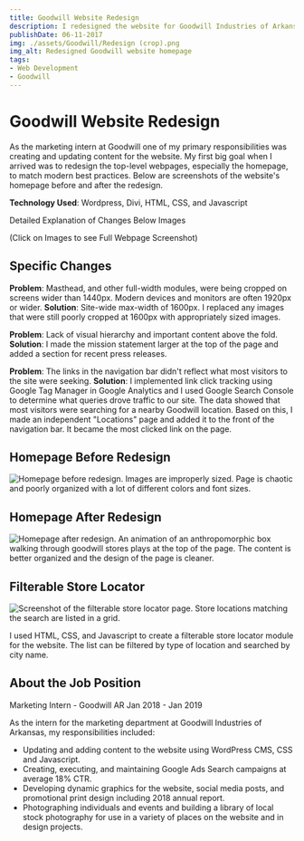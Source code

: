 ```yaml
---
title: Goodwill Website Redesign
description: I redesigned the website for Goodwill Industries of Arkansas using HTMl, CSS, JavaScript, and WordPress.
publishDate: 06-11-2017
img: ./assets/Goodwill/Redesign (crop).png
img_alt: Redesigned Goodwill website homepage
tags:
- Web Development
- Goodwill
---
```


# Goodwill Website Redesign
As the marketing intern at Goodwill one of my primary responsibilities was creating and updating content for the website. My first big goal when I arrived was to redesign the top-level webpages, especially the homepage, to match modern best practices. Below are screenshots of the website's homepage before and after the redesign.

**Technology Used**: Wordpress, Divi, HTML, CSS, and Javascript

Detailed Explanation of Changes Below Images

(Click on Images to see Full Webpage Screenshot)

## Specific Changes
**Problem**: Masthead, and other full-width modules, were being cropped on screens wider than 1440px. Modern devices and monitors are often 1920px or wider.
**Solution**: Site-wide max-width of 1600px. I replaced any images that were still poorly cropped at 1600px with appropriately sized images.
 
**Problem**: Lack of visual hierarchy and important content above the fold.
**Solution**: I made the mission statement larger at the top of the page and added a section for recent press releases.
 
**Problem**: The links in the navigation bar didn't reflect what most visitors to the site were seeking.
**Solution**: I implemented link click tracking using Google Tag Manager in Google Analytics and I used Google Search Console to determine what queries drove traffic to our site. The data showed that most visitors were searching for a nearby Goodwill location. Based on this, I made an independent "Locations" page and added it to the front of the navigation bar. It became the most clicked link on the page.

## Homepage Before Redesign

![Homepage before redesign. Images are improperly sized. Page is chaotic and poorly organized with a lot of different colors and font sizes.](<../../public/assets/Goodwill/Old (Full).png>)

## Homepage After Redesign

![Homepage after redesign. An animation of an anthropomorphic box walking through goodwill stores plays at the top of the page. The content is better organized and the design of the page is cleaner.](<../../public/assets/Goodwill/Redesign (crop).png>)

## Filterable Store Locator

![Screenshot of the filterable store locator page. Store locations matching the search are listed in a grid.](<../../public/assets/Goodwill/Goodwill Locations Screenshot.png>)

I used HTML, CSS, and Javascript to create a filterable store locator module for the website. The list can be filtered by type of location and searched by city name.​


## About the Job Position

Marketing Intern - Goodwill AR
Jan 2018 - Jan 2019

As the intern for the marketing department at Goodwill Industries of Arkansas, my responsibilities included:
- Updating and adding content to the website using WordPress CMS, CSS and Javascript.
- Creating, executing, and maintaining Google Ads Search campaigns at average 18% CTR.
- Developing dynamic graphics for the website, social media posts, and promotional print design including 2018 annual report.
- Photographing individuals and events and building a library of local stock photography for use in a variety of places on the website and in design projects.

